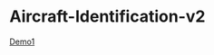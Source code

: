 # Aircraft-Identification-v2




[Demo1](https://drive.google.com/file/d/1vXcFyh0UIFAvDxQDZkXwmWw3mNxbaqfQ/view?usp=sharing)
